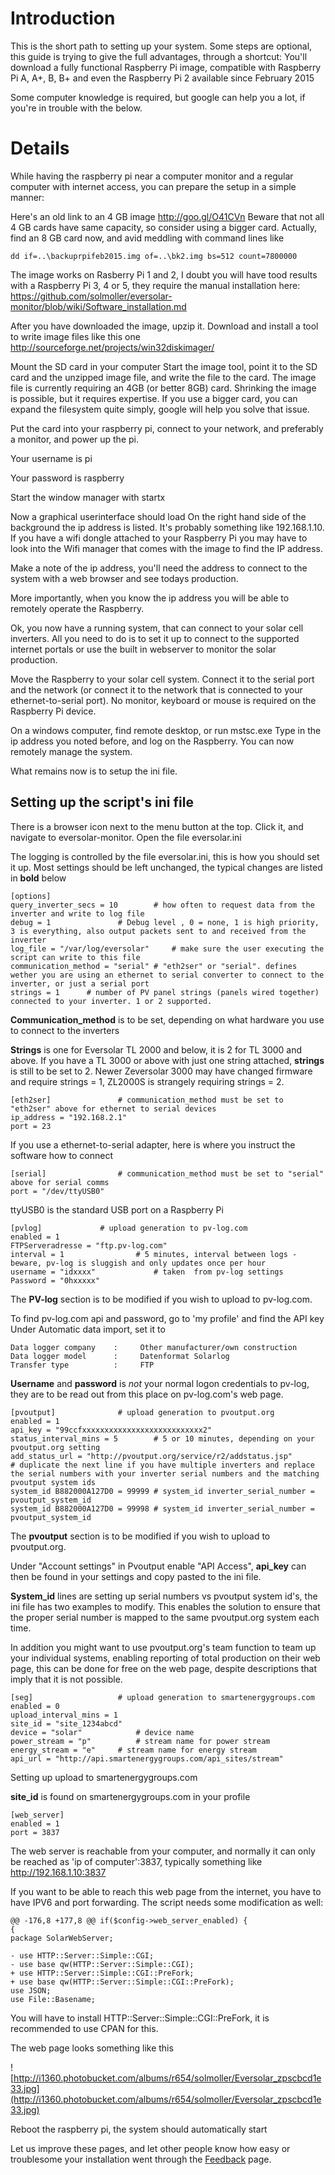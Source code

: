# Introduction #

This is the short path to setting up your system. Some steps are optional, this guide is trying to give the full advantages, through a shortcut: You'll download a fully functional Raspberry Pi image, compatible with Raspberry Pi A, A+, B, B+ and even the Raspberry Pi 2 available since February 2015

Some computer knowledge is required, but google can help you a lot, if you're in trouble with the below.

# Details #
While having the raspberry pi near a computer monitor and a regular computer with internet access, you can prepare the setup in a simple manner:

Here's an old link to an 4 GB image http://goo.gl/O41CVn Beware that not all 4 GB cards have same capacity, so consider using a bigger card. Actually, find an 8 GB card now, and avid meddling with command lines like
```
dd if=..\backuprpifeb2015.img of=..\bk2.img bs=512 count=7800000
```
The image works on Rasberry Pi 1 and 2, I doubt you will have tood results with a Raspberry Pi 3, 4 or 5, they require the manual installation here: https://github.com/solmoller/eversolar-monitor/blob/wiki/Software_installation.md

After you have downloaded the image, upzip it.
Download and install a tool to write image files like this one http://sourceforge.net/projects/win32diskimager/

Mount the SD card in your computer
Start the image tool, point it to the SD card and the unzipped image file, and write the file to the card. The image file is currently requiring an 4GB (or better 8GB) card. Shrinking the image is possible, but it requires expertise. If you use a bigger card, you can expand the filesystem quite simply, google will help you solve that issue.


Put the card into your raspberry pi, connect to your network, and preferably a monitor, and power up the pi.

Your username is pi

Your password is raspberry

Start the window manager with startx

Now a graphical userinterface should load
On the right hand side of the background the ip address is listed. It's probably something like 192.168.1.10. If you have a wifi dongle attached to your Raspberry Pi you may have to look into the Wifi manager that comes with the image to find the IP address.

Make a note of the ip address, you'll need the address to connect to the system with a web browser and see todays production.

More importantly, when you know the ip address you will be able to remotely operate the Raspberry.

Ok, you now have a running system, that can connect to your solar cell inverters. All you need to do is to set it up to connect to the supported internet portals or use the built in webserver to monitor the solar production.

Move the Raspberry to your solar cell system. Connect it to the serial port and the network (or connect it to the network that is connected to your ethernet-to-serial port). No monitor, keyboard or mouse is required on the Raspberry Pi device.

On a windows computer, find remote desktop, or run mstsc.exe
Type in the ip address you noted before, and log on the Raspberry. You can now remotely manage the system.


What remains now is to setup the ini file.

## Setting up the script's ini file ##
There is a browser icon next to the menu button at the top. Click it, and navigate to eversolar-monitor. Open the file eversolar.ini

The logging is controlled by the file eversolar.ini, this is how you should set it up. Most settings should be left unchanged, the typical changes are listed in **bold** below



```
[options]
query_inverter_secs = 10		# how often to request data from the inverter and write to log file
debug = 1				# Debug level , 0 = none, 1 is high priority, 3 is everything, also output packets sent to and received from the inverter
log_file = "/var/log/eversolar"		# make sure the user executing the script can write to this file
communication_method = "serial"	# "eth2ser" or "serial". defines wether you are using an ethernet to serial converter to connect to the inverter, or just a serial port
strings = 1      # number of PV panel strings (panels wired together) connected to your inverter. 1 or 2 supported.
```


**Communication\_method** is to be set, depending on what hardware you use to connect to the inverters

**Strings** is one for Eversolar TL 2000 and below, it is 2 for TL 3000 and above. If you have a TL 3000 or above with just one string attached, **strings** is still to be set to 2. Newer Zeversolar 3000 may have changed firmware and require strings = 1, ZL2000S is strangely requiring strings = 2.

```
[eth2ser]				# communication_method must be set to "eth2ser" above for ethernet to serial devices
ip_address = "192.168.2.1"
port = 23
```

If you use a ethernet-to-serial adapter, here is where you instruct the software how to connect

```
[serial]				# communication_method must be set to "serial" above for serial comms
port = "/dev/ttyUSB0"
```

ttyUSB0 is the standard USB port on a Raspberry Pi

```
[pvlog]				# upload generation to pv-log.com
enabled = 1
FTPServeradresse = "ftp.pv-log.com"
interval = 1		        # 5 minutes, interval between logs - beware, pv-log is sluggish and only updates once per hour
username = "idxxxx"             # taken  from pv-log settings
Password = "0hxxxxx"
```

The **PV-log** section is to be modified if you wish to upload to pv-log.com.

To find pv-log.com api and password, go to 'my profile' and find the API key
Under Automatic data import, set it to
```
Data logger company    :     Other manufacturer/own construction
Data logger model      :     Datenformat Solarlog
Transfer type          :     FTP
```

**Username** and **password** is _not_ your normal logon credentials to pv-log, they are to be read out from this place on pv-log.com's web page.


```
[pvoutput]				# upload generation to pvoutput.org
enabled = 1
api_key = "99ccfxxxxxxxxxxxxxxxxxxxxxxxxxxx2"
status_interval_mins = 5		# 5 or 10 minutes, depending on your pvoutput.org setting
add_status_url = "http://pvoutput.org/service/r2/addstatus.jsp"
# duplicate the next line if you have multiple inverters and replace the serial numbers with your inverter serial numbers and the matching pvoutput system ids
system_id B882000A127D0 = 99999 # system_id inverter_serial_number = pvoutput_system_id
system_id B882000A127D0 = 99998 # system_id inverter_serial_number = pvoutput_system_id

```

The **pvoutput** section is to be modified if you wish to upload to pvoutput.org.

Under "Account settings" in Pvoutput enable "API Access", **api\_key** can then be found in your settings and copy pasted to the ini file.

**System\_id** lines are setting up serial numbers vs pvoutput system id's, the ini file has two examples to modify. This enables the solution to ensure that the proper serial number is mapped to the same pvoutput.org system each time.

In addition you might want to use pvoutput.org's team function to team up your individual systems, enabling reporting of total production on their web page, this can be done for free on the web page, despite descriptions that imply that it is not possible.

```
[seg]					# upload generation to smartenergygroups.com
enabled = 0
upload_interval_mins = 1
site_id = "site_1234abcd"
device = "solar"			# device name
power_stream = "p"			# stream name for power stream
energy_stream = "e"		# stream name for energy stream
api_url = "http://api.smartenergygroups.com/api_sites/stream"
```

Setting up upload to smartenergygroups.com

**site\_id** is found on smartenergygroups.com in your profile

```
[web_server]
enabled = 1
port = 3837
```

The web server is reachable from your computer, and normally it can only be reached as 'ip of computer':3837, typically something like http://192.168.1.10:3837

If you want to be able to reach this web page from the internet, you have to have IPV6 and port forwarding. The script needs some modification as well:

```
@@ -176,8 +177,8 @@ if($config->web_server_enabled) {
{
package SolarWebServer;

- use HTTP::Server::Simple::CGI;
- use base qw(HTTP::Server::Simple::CGI);
+ use HTTP::Server::Simple::CGI::PreFork;
+ use base qw(HTTP::Server::Simple::CGI::PreFork);
use JSON;
use File::Basename;
```

You will have to install HTTP::Server::Simple::CGI::PreFork, it is recommended to use CPAN for this.

The web page looks something like this

![http://i1360.photobucket.com/albums/r654/solmoller/Eversolar_zpscbcd1e33.jpg](http://i1360.photobucket.com/albums/r654/solmoller/Eversolar_zpscbcd1e33.jpg)

Reboot the raspberry pi, the system should automatically start

Let us improve these pages, and let other people know how easy or troublesome your installation went through the [Feedback](Feedback.md) page.
